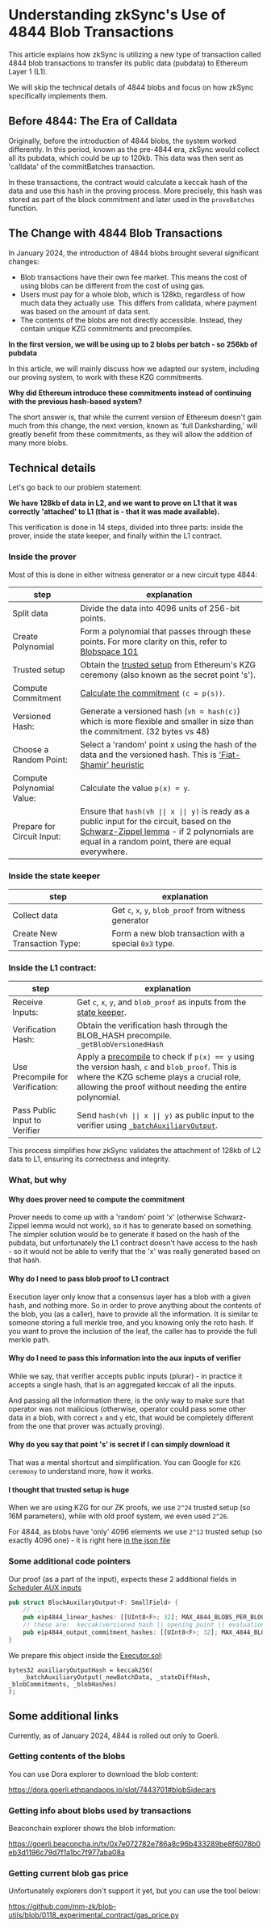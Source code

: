# Understanding zkSync's Use of 4844 Blob Transactions

This article explains how zkSync is utilizing a new type of transaction called 4844 blob transactions to transfer its public data (pubdata) to Ethereum Layer 1 (L1).

We will skip the technical details of 4844 blobs and focus on how zkSync specifically implements them.


## Before 4844: The Era of Calldata

Originally, before the introduction of 4844 blobs, the system worked differently. In this period, known as the pre-4844 era, zkSync would collect all its pubdata, which could be up to 120kb. This data was then sent as 'calldata' of the commitBatches transaction.

In these transactions, the contract would calculate a keccak hash of the data and use this hash in the proving process. More precisely, this hash was stored as part of the block commitment and later used in the `proveBatches` function.



## The Change with 4844 Blob Transactions
In January 2024, the introduction of 4844 blobs brought several significant changes:

* Blob transactions have their own fee market. This means the cost of using blobs can be different from the cost of using gas.
* Users must pay for a whole blob, which is 128kb, regardless of how much data they actually use. This differs from calldata, where payment was based on the amount of data sent.
* The contents of the blobs are not directly accessible. Instead, they contain unique KZG commitments and precompiles.


**In the first version, we will be using up to 2 blobs per batch - so 256kb of pubdata**

In this article, we will mainly discuss how we adapted our system, including our proving system, to work with these KZG commitments.

**Why did Ethereum introduce these commitments instead of continuing with the previous hash-based system?**

The short answer is,  that while the current version of Ethereum doesn't gain much from this change, the next version, known as 'full Danksharding,' will greatly benefit from these commitments, as they will allow the addition of many more blobs.



## Technical details

Let's go back to our problem statement:

**We have 128kb of data in L2, and we want to prove on L1 that it was correctly 'attached' to L1 (that is - that it was made available).**


This verification is done in 14 steps, divided into three parts: inside the prover, inside the state keeper, and finally within the L1 contract.

### Inside the prover

Most of this is done in either witness generator or a new circuit type 4844:

|step | explanation| 
| -- | --- |
| Split data | Divide the data into 4096 units of 256-bit points. | 
| Create Polynomial  | Form a polynomial that passes through these points. For more clarity on this, refer to [Blobspace 101][blobspace_101] |
| Trusted setup | Obtain the [trusted setup][trusted_setup] from Ethereum's KZG ceremony (also known as the secret point 's').  |
| Compute Commitment |  [Calculate the commitment][compute_commitment] `(c = p(s))`. |
| Versioned Hash: | Generate a versioned hash (`vh = hash(c)`) which is more flexible and smaller in size than the commitment. (32 bytes vs 48) |
| Choose a Random Point: | Select a 'random' point x using the hash of the data and the versioned hash.  This is ['Fiat-Shamir' heuristic][fiat_shamir] | 
| Compute Polynomial Value: | Calculate the value `p(x) = y`.| 
| Prepare for Circuit Input: | Ensure that `hash(vh \|\| x \|\| y)` is ready as a public input for the circuit, based on the [Schwarz-Zippel lemma][schwarz_zippel] - if 2 polynomials are equal in a random point, there are equal everywhere.  | 


### Inside the state keeper
|step | explanation| 
| -- | --- |
| Collect data | Get `c`, `x`, `y`, `blob_proof` from witness generator | |
| Create New Transaction Type: |  Form a new blob transaction with a special `0x3` type.|


### Inside the L1 contract:

|step | explanation| 
| -- | --- |
| Receive Inputs: | Get `c`, `x`, `y`, and `blob_proof` as inputs from the [state keeper][executor_inputs].|
| Verification Hash: |  Obtain the verification hash through the BLOB_HASH precompile. `_getBlobVersionedHash`|
| Use Precompile for Verification: | Apply a [precompile][precompile_4844] to check if `p(x) == y` using the version hash, `c` and `blob_proof`. This is where the KZG scheme plays a crucial role, allowing the proof without needing the entire polynomial. |
| Pass Public Input to Verifier | Send `hash(vh \|\| x \|\| y)` as public input to the verifier using [`_batchAuxiliaryOutput`][executor_aux]. |


This process simplifies how zkSync validates the attachment of 128kb of L2 data to L1, ensuring its correctness and integrity.


### What, but why

#### Why does prover need to compute the commitment

Prover needs to come up with a 'random' point 'x' (otherwise Schwarz-Zippel lemma would not work), so it has to generate based on something.
The simpler solution would be to generate it based on the hash of the pubdata, but unfortunately the L1 contract doesn't have access to the hash - so it would not be able to verify that the 'x' was really generated based on that hash.

#### Why do I need to pass blob proof to L1 contract

Execution layer only know that a consensus layer has a blob with a given hash, and nothing more. So in order to prove anything about the contents of the blob, you (as a caller), have to provide all the information.
It is similar to someone storing a full merkle tree, and you knowing only the roto hash. If you want to prove the inclusion of the leaf, the caller has to provide the full merkle path.


#### Why do I need to pass this information into the aux inputs of verifier

While we say, that verifier accepts public inputs (plurar) - in practice it accepts a single hash, that is an aggregated keccak of all the inputs.

And passing all the information there, is the only way to make sure that operator was not malicious (otherwise, operator could pass some other data in a blob, with correct `x` and `y` etc, that would be completely different from the one that prover was actually proving).

#### Why do you say that point 's' is secret if I can simply download it

That was a mental shortcut and simplification. You can Google for `KZG ceremony` to understand more, how it works.


#### I thought that trusted setup is huge 

When we are using KZG for our ZK proofs, we use `2^24` trusted setup (so 16M parameters), while with old proof system, we even used `2^26`.

For 4844, as blobs have 'only' 4096 elements we use `2^12` trusted setup (so exactly 4096 one) - it is right here [in the json file][trusted_setup_json]


### Some additional code pointers

Our proof (as a part of the input), expects these 2 additional fields in [Scheduler AUX inputs][scheduler_aux]
```rust
pub struct BlockAuxilaryOutput<F: SmallField> {
    // ...
    pub eip4844_linear_hashes: [[UInt8<F>; 32]; MAX_4844_BLOBS_PER_BLOCK],
    // these are:  keccak(versioned hash || opening point || evaluation value)
    pub eip4844_output_commitment_hashes: [[UInt8<F>; 32]; MAX_4844_BLOBS_PER_BLOCK],
}

```

We prepare this object inside the [Executor.sol][executor_aux]:
```solidity
bytes32 auxiliaryOutputHash = keccak256(
    _batchAuxiliaryOutput(_newBatchData, _stateDiffHash, _blobCommitments, _blobHashes)
);
```



## Some additional links

Currently, as of January 2024, 4844 is rolled out only to Goerli.

### Getting contents of the blobs

You can use Dora explorer to download the blob content: 

https://dora.goerli.ethpandaops.io/slot/7443701#blobSidecars

### Getting info about blobs used by transactions

Beaconchain explorer shows the blob information:

https://goerli.beaconcha.in/tx/0x7e072782e786a8c96b433289be8f6078b0eb3d1196c79d7f1a1bc7f977aba08a


### Getting current blob gas price

Unfortunately explorers don't support it yet, but you can use the tool below:

https://github.com/mm-zk/blob-utils/blob/0118_experimental_contract/gas_price.py




[executor_aux]: https://github.com/matter-labs/era-contracts/blob/abcbaf390a30c09eb53ae83d84bebab95a8003f7/l1-contracts/contracts/zksync/facets/Executor.sol#L449C14-L449C35



[scheduler_aux]: https://github.com/matter-labs/era-zkevm_circuits/blob/1ad655514b69edcb6ad70205a1f6bd7f89a39e72/src/scheduler/block_header/mod.rs#L58 'scheduler aux'

[blobspace_101]: https://domothy.com/blobspace/

[trusted_setup]: https://github.com/matter-labs/era-zkevm_test_harness/blob/aaa494122bc1ef48d22201d6e12e0a0d066d7647/src/kzg/mod.rs#L84
[compute_commitment]: https://github.com/matter-labs/era-zkevm_test_harness/blob/aaa494122bc1ef48d22201d6e12e0a0d066d7647/src/kzg/mod.rs#L150
[fiat_shamir]:https://en.wikipedia.org/wiki/Fiat%E2%80%93Shamir_heuristic
[schwarz_zippel]: https://en.wikipedia.org/wiki/Schwartz%E2%80%93Zippel_lemma
[executor_inputs]: https://github.com/matter-labs/era-contracts/blob/abcbaf390a30c09eb53ae83d84bebab95a8003f7/l1-contracts/contracts/zksync/facets/Executor.sol#L513
[precompile_4844]: https://github.com/ethereum/EIPs/blob/master/EIPS/eip-4844.md#point-evaluation-precompile
[trusted_setup_json]: https://github.com/matter-labs/era-zkevm_test_harness/blob/aaa494122bc1ef48d22201d6e12e0a0d066d7647/src/kzg/trusted_setup.json